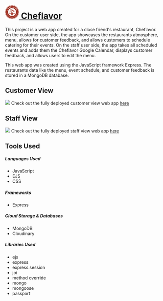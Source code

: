 <a href="https://protected-scrubland-89262.herokuapp.com/cheflavor"><h1><img src="./public/images/logo.png" width="45px"> Cheflavor</h1></a>

<p>This project is a web app created for a close friend's restaurant, Cheflavor.
On the customer user side, the app showcases the restaurants atmosphere, menu, allows for customer feedback, and allows customers to schedule catering for their events. On the staff user side, the app takes all scheduled events and adds them the Cheflavor Google Calendar, displays customer feedback, and allows users to edit the menu.

This web app was created using the JavaScript framework Express. The restaurants data
like the menu, event schedule, and customer feedback is stored in a MongoDB database.
 
## Customer View    
 <img src="./public/images/cheflavor_banyqt.gif">
 Check out the fully deployed customer view web app <a href="https://protected-scrubland-89262.herokuapp.com/cheflavor">here</a>

## Staff View 
<img src="./public/images/cheflavor-staffportal_ijllwa.gif" width="500px">
Check out the fully deployed staff view web app <a href="https://protected-scrubland-89262.herokuapp.com/cheflavor/stafflogin/login">here</a>
</p>

<h2>Tools Used</h2>

<h5>Languages Used</h5>
<ul>
    <li>JavaScript</li>
    <li>EJS</li>
    <li>CSS</li>
</ul>

<h5>Frameworks</h5>
<ul>
    <li>Express</li>
</ul>

<h5>Cloud Storage & Databases</h5>
<ul>
    <li>MongoDB</li>
    <li>Cloudinary</li>
</ul>

<h5>Libraries Used</h5>
<ul>
    <li>ejs</li>
    <li>express</li>
    <li>express session</li>
    <li>joi</li>
    <li>method override</li>
    <li>mongo</li>
    <li>mongoose</li>
    <li>passport</li>
</ul>

